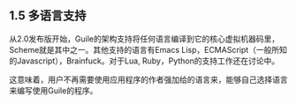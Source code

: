 <!--
1.5 Supporting Multiple Languages
=================================
-->

## 1.5 多语言支持

<!--
Since the 2.0 release, Guile’s architecture supports compiling any
language to its core virtual machine bytecode, and Scheme is just one of
the supported languages.  Other supported languages are Emacs Lisp,
ECMAScript (commonly known as Javascript) and Brainfuck, and work is
under discussion for Lua, Ruby and Python.
-->

从2.0发布版开始，Guile的架构支持将任何语言编译到它的核心虚拟机器码里，Scheme就是其中之一。其他支持的语言有Emacs Lisp，ECMAScript（一般所知的Javascript），Brainfuck。对于Lua, Ruby，Python的支持工作还在讨论中。

<!--
   This means that users can program applications which use Guile in the
language of their choice, rather than having the tastes of the
application’s author imposed on them.
-->

这意味着，用户不再需要使用应用程序的作者强加给的语言来，能够自己选择语言来编写使用Guile的程序。

